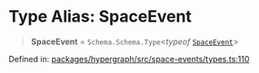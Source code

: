 # Type Alias: SpaceEvent

> **SpaceEvent** = `Schema.Schema.Type`\<*typeof* [`SpaceEvent`](../variables/SpaceEvent.md)\>

Defined in: [packages/hypergraph/src/space-events/types.ts:110](https://github.com/hashirpm/hypergraph/blob/ab4ea1cdb9430798142e0d735aac9d31c2cf0ae0/packages/hypergraph/src/space-events/types.ts#L110)

